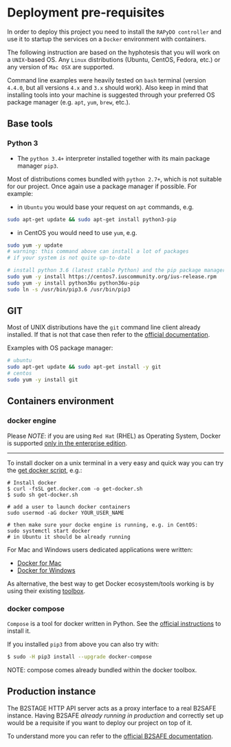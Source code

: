 # Deployment pre-requisites

In order to deploy this project you need to install the `RAPyDO controller` and use it to startup the services on a `Docker` environment with containers.

The following instruction are based on the hyphotesis that you will work on a `UNIX`-based OS. Any `Linux` distributions (Ubuntu, CentOS, Fedora, etc.) or any version of `Mac OSX` are supported.

Command line examples were heavily tested on `bash` terminal (version `4.4.0`, but all versions `4.x` and `3.x` should work). Also keep in mind that installing tools into your machine is suggested through your preferred OS package manager (e.g. `apt`, `yum`, `brew`, etc.).

## Base tools

### Python 3

- The `python 3.4+` interpreter installed together with its main package manager `pip3`.

Most of distributions comes bundled with `python 2.7+`, which is not suitable for our project. Once again use a package manager if possible.
For example:

- in `Ubuntu` you would base your request on `apt` commands, e.g.

```bash
sudo apt-get update && sudo apt-get install python3-pip
```

- in CentOS you would need to use `yum`, e.g.

```bash
sudo yum -y update
# warning: this command above can install a lot of packages
# if your system is not quite up-to-date

# install python 3.6 (latest stable Python) and the pip package manager
sudo yum -y install https://centos7.iuscommunity.org/ius-release.rpm
sudo yum -y install python36u python36u-pip
sudo ln -s /usr/bin/pip3.6 /usr/bin/pip3
```

## GIT

Most of UNIX distributions have the `git` command line client already installed. If that is not that case then refer to the [official documentation](https://git-scm.com/book/en/v2/Getting-Started-Installing-Git).

Examples with OS package manager:

```bash
# ubuntu
sudo apt-get update && sudo apt-get install -y git
# centos
sudo yum -y install git
```

## Containers environment

### docker engine

Please _NOTE_: if you are using `Red Hat` (RHEL) as Operating System, Docker is supported [only in the enterprise edition](https://docs.docker.com/install/linux/docker-ee/rhel/#prerequisites).

---

To install docker on a unix terminal in a very easy and quick way you can try the [get docker script](https://get.docker.com), e.g.:

```
# Install docker
$ curl -fsSL get.docker.com -o get-docker.sh
$ sudo sh get-docker.sh

# add a user to launch docker containers
sudo usermod -aG docker YOUR_USER_NAME

# then make sure your docke engine is running, e.g. in CentOS:
sudo systemctl start docker
# in Ubuntu it should be already running
```

For Mac and Windows users dedicated applications were written:

- [Docker for Mac](https://www.docker.com/docker-mac)
- [Docker for Windows](https://www.docker.com/docker-windows)

As alternative, the best way to get Docker ecosystem/tools working
is by using their existing [toolbox](https://www.docker.com/toolbox).

### docker compose

`Compose` is a tool for docker written in Python. See the [official instructions](https://docs.docker.com/compose/install/) to install it.

If you installed `pip3` from above you can also try with:

```bash
$ sudo -H pip3 install --upgrade docker-compose
```

NOTE: compose comes already bundled within the docker toolbox.

## Production instance

The B2STAGE HTTP API server acts as a proxy interface to a real B2SAFE instance. Having B2SAFE _already running in production_ and correctly set up would be a requisite if you want to deploy our project on top of it.

To understand more you can refer to the [official B2SAFE documentation](https://github.com/EUDAT-B2SAFE/B2SAFE-core/blob/master/install.txt#L1).
